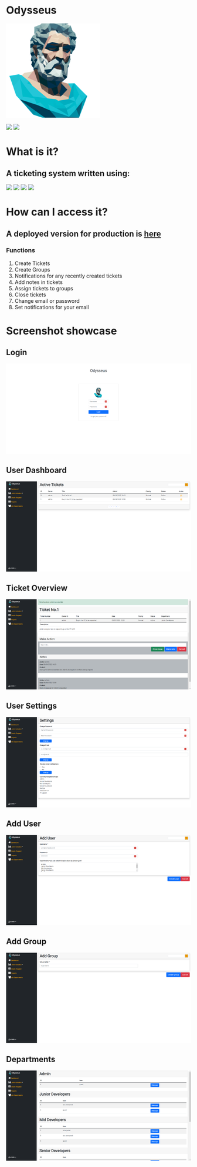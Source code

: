 # Odysseus
![plot](./odysseus_logo.png)

[![](https://img.shields.io/badge/github-blue?style=for-the-badge)](https://github.com/Patba)
[![](https://img.shields.io/badge/Production_Overview-orange?style=for-the-badge)](https://odysseus-app.azurewebsites.net/)


# What is it?
## A ticketing system written using:
[![](https://img.shields.io/badge/python-yellow?style=for-the-badge)](https://www.python.org/)
[![](https://img.shields.io/badge/flask-green?style=for-the-badge)](https://flask.palletsprojects.com/en/2.2.x/)
[![](https://img.shields.io/badge/SQLAlchemy(SQLite)-blue?style=for-the-badge)](https://www.sqlalchemy.org/)
[![](https://img.shields.io/badge/bcrypt-orange?style=for-the-badge)](https://pypi.org/project/bcrypt/)

# How can I access it?
## A deployed version for production is [here](https://odysseus-app.azurewebsites.net/)

### **Functions**
1. Create Tickets
2. Create Groups
3. Notifications for any recently created tickets
4. Add notes in tickets
5. Assign tickets to groups
6. Close tickets
7. Change email or password
8. Set notifications for your email


# Screenshot showcase

## Login
![plot](./showcase/login.png)

## User Dashboard
![plot](./showcase/dashboard.png)

## Ticket Overview
![plot](./showcase/ticket.png)

## User Settings
![plot](./showcase/settings.png)

## Add User 
![plot](./showcase/user.png)

## Add Group
![plot](./showcase/group.png)

## Departments
![plot](./showcase/departments.png)